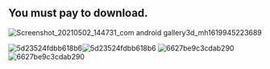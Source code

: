 
## You must pay to download.


![Screenshot_20210502_144731_com android gallery3d_mh1619945223689](https://user-images.githubusercontent.com/82256583/116807539-47875f00-ab66-11eb-97c9-a34552845473.jpg)




![5d23524fdbb618b6](https://user-images.githubusercontent.com/82256583/116807894-41927d80-ab68-11eb-8283-d6df0f15c246.gif)![5d23524fdbb618b6](https://user-images.githubusercontent.com/82256583/116807924-84ecec00-ab68-11eb-8726-8caade0fa427.gif)
![6627be9c3cdab290](https://user-images.githubusercontent.com/82256583/116811027-9db1cd80-ab79-11eb-9867-f7426922be13.gif)
![6627be9c3cdab290](https://user-images.githubusercontent.com/82256583/116811811-e7041c00-ab7d-11eb-8a78-8bae7e480d32.gif)
